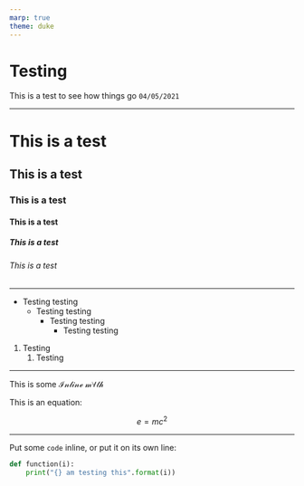 ```yaml
---
marp: true
theme: duke
---
```


<!-- _class: title -->
# Testing

This is a test to see how things go
`04/05/2021`

---
<!-- paginate: true -->

# This is a test
## This is a test
### This is a test
#### This is a test
##### This is a test
###### This is a test

---
- Testing testing
    - Testing testing
        - Testing testing
            - Testing testing

1. Testing
    1. Testing

---

This is some $\mathcal{Inline \; m} \forall \mathcal{th}$

This is an equation:

$$e = mc^2$$

---

Put some `code` inline, or put it on its own line:

```python
def function(i):
    print("{} am testing this".format(i))
```